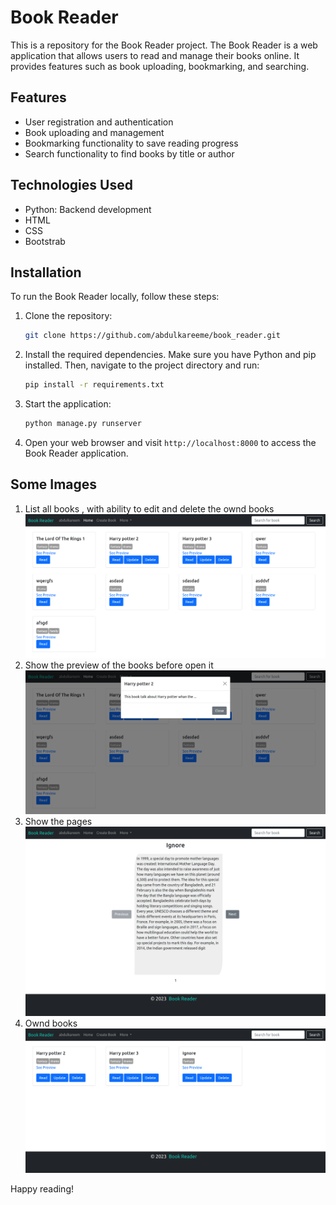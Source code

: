 # Book Reader

This is a repository for the Book Reader project. The Book Reader is a web application that allows users to read and manage their books online. It provides features such as book uploading, bookmarking, and searching.

## Features

- User registration and authentication
- Book uploading and management
- Bookmarking functionality to save reading progress
- Search functionality to find books by title or author

## Technologies Used

- Python: Backend development
- HTML
- CSS
- Bootstrab

## Installation

To run the Book Reader locally, follow these steps:

1. Clone the repository:

   ```bash
   git clone https://github.com/abdulkareeme/book_reader.git
   ```

2. Install the required dependencies. Make sure you have Python and pip installed. Then, navigate to the project directory and run:

   ```bash
   pip install -r requirements.txt
   ```

3. Start the application:

   ```bash
   python manage.py runserver
   ```

4. Open your web browser and visit `http://localhost:8000` to access the Book Reader application.

## Some Images
1. List all books , with ability to edit and delete the ownd books
   ![example1](https://github.com/abdulkareeme/book_reader/blob/main/images/Screenshot%202024-02-20%20at%2001-20-39%20Book%20Reader.png)
2. Show the preview of the books before open it
   ![example2](https://github.com/abdulkareeme/book_reader/blob/main/images/Screenshot%202024-02-20%20at%2001-21-48%20Book%20Reader.png)
3. Show the pages
   ![example3](https://github.com/abdulkareeme/book_reader/blob/main/images/Screenshot%202024-02-20%20at%2001-41-01%20Book%20Reader.png)
4. Ownd books
   ![example4](https://github.com/abdulkareeme/book_reader/blob/main/images/Screenshot%202024-02-20%20at%2001-41-34%20Book%20Reader.png)



Happy reading!
